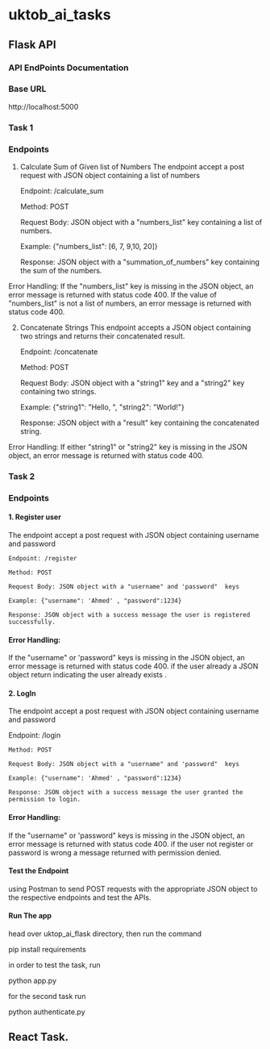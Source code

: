 # uktob_ai_tasks
## Flask API
### API EndPoints Documentation
### Base URL
http://localhost:5000
### Task 1
### Endpoints
1. Calculate Sum of Given list of Numbers
The endpoint accept a post request with JSON object containing a list of numbers

    Endpoint: /calculate_sum

    Method: POST

    Request Body: JSON object with a "numbers_list" key containing a list of numbers.

    Example: {"numbers_list": [6, 7, 9,10, 20]}

    Response: JSON object with a "summation_of_numbers" key containing the sum of the numbers.
  
Error Handling:
If the "numbers_list" key is missing in the JSON object, an error message is returned with status code 400.
If the value of "numbers_list" is not a list of numbers, an error message is returned with status code 400.

2. Concatenate Strings
This endpoint accepts a JSON object containing two strings and returns their concatenated result.

    Endpoint: /concatenate

    Method: POST

    Request Body: JSON object with a "string1" key and a "string2" key containing two strings.

    Example: {"string1": "Hello, ", "string2": "World!"}

    Response: JSON object with a "result" key containing the concatenated string.
  
Error Handling:
If either "string1" or "string2" key is missing in the JSON object, an error message is returned with status code 400.


### Task 2
### Endpoints
#### 1. Register user
The endpoint accept a post request with JSON object containing username and password

    Endpoint: /register

    Method: POST

    Request Body: JSON object with a "username" and 'password"  keys

    Example: {"username": 'Ahmed' , "password":1234}

    Response: JSON object with a success message the user is registered successfully.
  
#### Error Handling:
If the "username" or 'password" keys is missing in the JSON object, an error message is returned with status code 400.
if the user already a JSON object return indicating the user already exists .
#### 2. LogIn
The endpoint accept a post request with JSON object containing username and password

   Endpoint: /login

    Method: POST

    Request Body: JSON object with a "username" and 'password"  keys

    Example: {"username": 'Ahmed' , "password":1234}

    Response: JSON object with a success message the user granted the permission to login.
  
#### Error Handling:
If the "username" or 'password" keys is missing in the JSON object, an error message is returned with status code 400.
if the user not register or password is wrong a message returned with permission denied.


#### Test the Endpoint
using Postman to send POST requests with the appropriate JSON object to the respective endpoints and test the APIs.

#### Run The app
head over uktop_ai_flask directory, then run the command 

   pip install requirements
   
  in order to test the task, run 
  
  python app.py
  
  for the second task run 
  
  python authenticate.py
  
 ## React Task.
 
